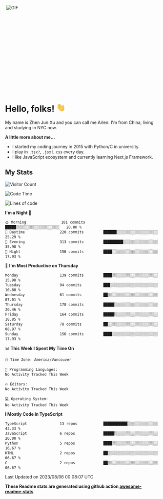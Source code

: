 <img align="right" alt="GIF" src="https://media.giphy.com/media/xUA7bdpLxQhsSQdyog/giphy.gif" width="500" height="320" />

# Hello, folks! <img src="https://raw.githubusercontent.com/arlenxuzj/arlenxuzj/master/assets/wave.gif" width="30px">

My name is Zhen Jun Xu and you can call me Arlen. I'm from China, living and studying in NYC now.

**A little more about me...**

 - I started my coding journey in 2015 with Python/C in university.
 - I play in `.tsx?`, `.jsx?`, `css` every day.
 - I like JavaScript ecosystem and currently learning Next.js Framework.

## My Stats

![Visitor Count](https://komarev.com/ghpvc/?username=arlenxuzj&color=blue&label=Profile+Views)

<!--START_SECTION:waka-->
![Code Time](http://img.shields.io/badge/Code%20Time-3%2C340%20hrs%2022%20mins-blue)

![Lines of code](https://img.shields.io/badge/From%20Hello%20World%20I%27ve%20Written-1.3%20million%20lines%20of%20code-blue)

**I'm a Night 🦉** 

```text
🌞 Morning                181 commits         █████░░░░░░░░░░░░░░░░░░░░   20.80 % 
🌆 Daytime                220 commits         ██████░░░░░░░░░░░░░░░░░░░   25.29 % 
🌃 Evening                313 commits         █████████░░░░░░░░░░░░░░░░   35.98 % 
🌙 Night                  156 commits         ████░░░░░░░░░░░░░░░░░░░░░   17.93 % 
```
📅 **I'm Most Productive on Thursday** 

```text
Monday                   139 commits         ████░░░░░░░░░░░░░░░░░░░░░   15.98 % 
Tuesday                  94 commits          ███░░░░░░░░░░░░░░░░░░░░░░   10.80 % 
Wednesday                61 commits          ██░░░░░░░░░░░░░░░░░░░░░░░   07.01 % 
Thursday                 178 commits         █████░░░░░░░░░░░░░░░░░░░░   20.46 % 
Friday                   164 commits         █████░░░░░░░░░░░░░░░░░░░░   18.85 % 
Saturday                 78 commits          ██░░░░░░░░░░░░░░░░░░░░░░░   08.97 % 
Sunday                   156 commits         ████░░░░░░░░░░░░░░░░░░░░░   17.93 % 
```


📊 **This Week I Spent My Time On** 

```text
🕑︎ Time Zone: America/Vancouver

💬 Programming Languages: 
No Activity Tracked This Week

🔥 Editors: 
No Activity Tracked This Week

💻 Operating System: 
No Activity Tracked This Week
```

**I Mostly Code in TypeScript** 

```text
TypeScript               13 repos            ███████████░░░░░░░░░░░░░░   43.33 % 
JavaScript               6 repos             █████░░░░░░░░░░░░░░░░░░░░   20.00 % 
Python                   5 repos             ████░░░░░░░░░░░░░░░░░░░░░   16.67 % 
HTML                     2 repos             ██░░░░░░░░░░░░░░░░░░░░░░░   06.67 % 
C                        2 repos             ██░░░░░░░░░░░░░░░░░░░░░░░   06.67 % 
```




 Last Updated on 2023/08/06 00:08:07 UTC
<!--END_SECTION:waka-->

**These Readme stats are generated using github action [awesome-readme-stats](https://github.com/anmol098/waka-readme-stats)**

